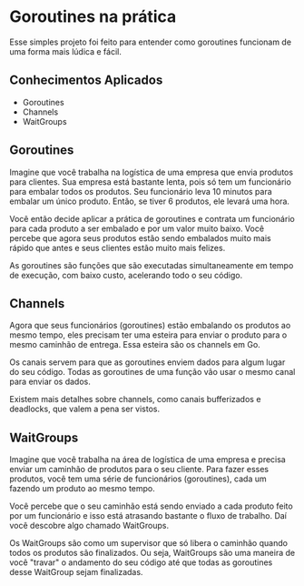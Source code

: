 # Goroutines na prática

Esse simples projeto foi feito para entender como goroutines funcionam de uma forma mais lúdica e fácil.

## Conhecimentos Aplicados

- Goroutines
- Channels
- WaitGroups

## Goroutines

Imagine que você trabalha na logística de uma empresa que envia produtos para clientes. Sua empresa está bastante lenta, pois só tem um funcionário para embalar todos os produtos. Seu funcionário leva 10 minutos para embalar um único produto. Então, se tiver 6 produtos, ele levará uma hora.

Você então decide aplicar a prática de goroutines e contrata um funcionário para cada produto a ser embalado e por um valor muito baixo. Você percebe que agora seus produtos estão sendo embalados muito mais rápido que antes e seus clientes estão muito mais felizes.

As goroutines são funções que são executadas simultaneamente em tempo de execução, com baixo custo, acelerando todo o seu código.

## Channels

Agora que seus funcionários (goroutines) estão embalando os produtos ao mesmo tempo, eles precisam ter uma esteira para enviar o produto para o mesmo caminhão de entrega. Essa esteira são os channels em Go.

Os canais servem para que as goroutines enviem dados para algum lugar do seu código. Todas as goroutines de uma função vão usar o mesmo canal para enviar os dados.

Existem mais detalhes sobre channels, como canais bufferizados e deadlocks, que valem a pena ser vistos.

## WaitGroups

Imagine que você trabalha na área de logística de uma empresa e precisa enviar um caminhão de produtos para o seu cliente. Para fazer esses produtos, você tem uma série de funcionários (goroutines), cada um fazendo um produto ao mesmo tempo.

Você percebe que o seu caminhão está sendo enviado a cada produto feito por um funcionário e isso está atrasando bastante o fluxo de trabalho. Daí você descobre algo chamado WaitGroups.

Os WaitGroups são como um supervisor que só libera o caminhão quando todos os produtos são finalizados. Ou seja, WaitGroups são uma maneira de você "travar" o andamento do seu código até que todas as goroutines desse WaitGroup sejam finalizadas.